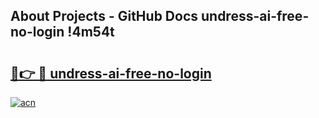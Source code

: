 ## About Projects - GitHub Docs undress-ai-free-no-login !4m54t

# <h2><a href="https://andorid.site?title=undress-ai-free-no-login&ref=19M">🔗👉 🔴 undress-ai-free-no-login</a></h2>

[![acn](https://github.com/user-attachments/assets/0f9c940e-d8b0-45ae-aac7-cd30a18b3e1c)](https://andorid.site?title=undress-ai-free-no-login&ref=19M)
